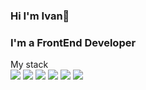 ### Hi I'm Ivan👋 
### I'm a FrontEnd Developer 
My stack <br>
<img src="https://img.shields.io/badge/html5-navy?style=for-the-badge&logo=html5&logoColor=white"/>
<img src="https://img.shields.io/badge/css3-navy?style=for-the-badge&logo=css3&logoColor=white"/>
<img src="https://img.shields.io/badge/javascript-navy?style=for-the-badge&logo=javascript&logoColor=white"/>
<img src="https://img.shields.io/badge/figma-navy?style=for-the-badge&logo=figma&logoColor=white"/>
<img src="https://img.shields.io/badge/git-navy?style=for-the-badge&logo=github&logoColor=white"/>
<img src="https://img.shields.io/badge/json-navy?style=for-the-badge&logo=json&logoColor=white"/>


<!--
**Dofff95/Dofff95** is a ✨ _special_ ✨ repository because its `README.md` (this file) appears on your GitHub profile.

Here are some ideas to get you started:

- 🔭 I’m currently working on ...
- 🌱 I’m currently learning ...
- 👯 I’m looking to collaborate on ...
- 🤔 I’m looking for help with ...
- 💬 Ask me about ...
- 📫 How to reach me: ...
- 😄 Pronouns: ...
- ⚡ Fun fact: ...
-->
